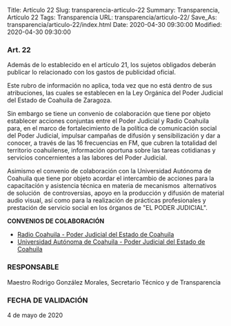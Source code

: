 Title: Artículo 22
Slug: transparencia-articulo-22
Summary: Transparencia, Artículo 22
Tags: Transparencia
URL: transparencia/articulo-22/
Save_As: transparencia/articulo-22/index.html
Date: 2020-04-30 09:30:00
Modified: 2020-04-30 09:30:00


### Art. 22

Además de lo establecido en el artículo 21, los sujetos obligados deberán publicar lo relacionado con los gastos de publicidad oficial.

Este rubro de información no aplica, toda vez que no está dentro de sus atribuciones, las cuales se establecen en la Ley Orgánica del Poder Judicial del Estado de Coahuila de Zaragoza.

Sin embargo se tiene un convenio de colaboración que tiene por objeto establecer acciones conjuntas entre el Poder Judicial y Radio Coahuila para, en el marco de fortalecimiento de la política de comunicación social del Poder Judicial, impulsar campañas de difusión y sensibilización y dar a conocer, a través de las 16 frecuencias en FM, que cubren la totalidad del territorio coahuilense, información oportuna sobre las tareas cotidianas y servicios concernientes a las labores del Poder Judicial.

Asimismo el convenio de colaboración con la Universidad Autónoma de Coahuila que tiene por objeto acordar el intercambio de acciones para la capacitación y asistencia técnica en materia de mecanismos  alternativos de solución  de controversias, apoyo en la producción y difusión de material audio visual, así como para la realización de prácticas profesionales y prestación de servicio social en los órganos de "EL PODER JUDICIAL".

**CONVENIOS DE COLABORACIÓN**

* [Radio Coahuila - Poder Judicial del Estado de Coahuila](http://www.pjecz.gob.mx/content/uploads/2017/01/transparencia-21-IX-convenio-radio-Coahuila.pdf)
* [Universidad Autónoma de Coahuila - Poder Judicial del Estado de Coahuila](http://www.pjecz.gob.mx/content/uploads/2017/01/transparencia-21-IX-Convenio-UAdeC.pdf)

### RESPONSABLE

Maestro Rodrigo González Morales, Secretario Técnico y de Transparencia

### FECHA DE VALIDACIÓN

4 de mayo de 2020


